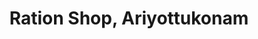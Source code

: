 ---
title: "Ration Shop, Ariyottukonam"
url: /trivandrum/ration-shop-ariyottukonam-pothencode-andoorkonam-pallipuram-road/
shop: Lebensmittel
---